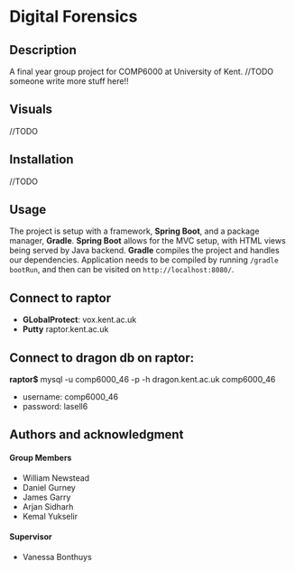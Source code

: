 # Digital Forensics
## Description
A final year group project for COMP6000 at University of Kent.
//TODO someone write more stuff here!!

## Visuals
//TODO

## Installation
//TODO

## Usage
The project is setup with a framework, **Spring Boot**, and a package manager, **Gradle**.
**Spring Boot** allows for the MVC setup, with HTML views being served by Java backend.
**Gradle** compiles the project and handles our dependencies.
Application needs to be compiled by running `/gradle bootRun`, and then can be visited on `http://localhost:8080/`.

## Connect to raptor
* **GLobalProtect**: vox.kent.ac.uk
* **Putty** raptor.kent.ac.uk

## Connect to dragon db on raptor:
**raptor$** mysql -u comp6000_46 -p -h dragon.kent.ac.uk comp6000_46
* username: comp6000_46
* password: lasell6

## Authors and acknowledgment
#### Group Members
* William Newstead
* Daniel Gurney
* James Garry
* Arjan Sidharh
* Kemal Yukselir
#### Supervisor
* Vanessa Bonthuys
